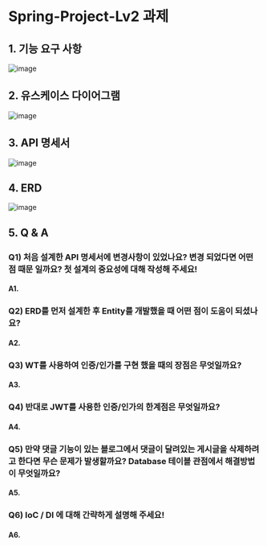 # Spring-Project-Lv2 과제
## 1. 기능 요구 사항
![image](https://github.com/baekgomsuyeom/Spring-Project-Lv2/assets/117441902/9cc7df54-926b-4cca-b2b5-02cee4e44cbb)

## 2. 유스케이스 다이어그램
![image](https://github.com/baekgomsuyeom/Spring-Project-Lv2/assets/117441902/afc395e4-c9e1-4250-b63d-4cf7b88aaaeb)

## 3. API 명세서
![image](https://github.com/baekgomsuyeom/Spring-Project-Lv2/assets/117441902/f23253ee-350b-401b-ac7e-633fbf755d92)

## 4. ERD
![image](https://github.com/baekgomsuyeom/Spring-Project-Lv2/assets/117441902/aa8df317-9da5-4952-867b-8d4dc9dfd76f)

## 5. Q & A
### Q1) 처음 설계한 API 명세서에 변경사항이 있었나요? 변경 되었다면 어떤 점 때문 일까요? 첫 설계의 중요성에 대해 작성해 주세요!
#### A1.

### Q2) ERD를 먼저 설계한 후 Entity를 개발했을 때 어떤 점이 도움이 되셨나요?
#### A2.

### Q3) WT를 사용하여 인증/인가를 구현 했을 때의 장점은 무엇일까요?
#### A3.

### Q4) 반대로 JWT를 사용한 인증/인가의 한계점은 무엇일까요?
#### A4.

### Q5) 만약 댓글 기능이 있는 블로그에서 댓글이 달려있는 게시글을 삭제하려고 한다면 무슨 문제가 발생할까요? Database 테이블 관점에서 해결방법이 무엇일까요?
#### A5.

### Q6) IoC / DI 에 대해 간략하게 설명해 주세요! 
#### A6.
